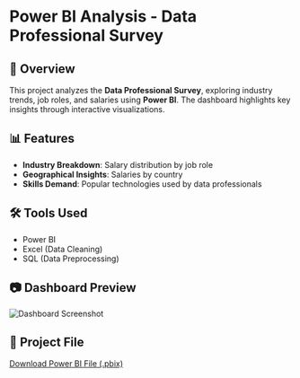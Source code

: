 # Power BI Analysis - Data Professional Survey

## 📌 Overview
This project analyzes the **Data Professional Survey**, exploring industry trends, job roles, and salaries using **Power BI**. The dashboard highlights key insights through interactive visualizations.

## 📊 Features
- **Industry Breakdown**: Salary distribution by job role  
- **Geographical Insights**: Salaries by country  
- **Skills Demand**: Popular technologies used by data professionals  

## 🛠️ Tools Used
- Power BI  
- Excel (Data Cleaning)  
- SQL (Data Preprocessing)  

## 📷 Dashboard Preview
![Dashboard Screenshot](screenshots/dashboard.png)  

## 🔗 Project File
[Download Power BI File (.pbix)](your_project.pbix)  
